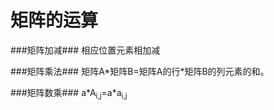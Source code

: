 矩阵的运算
===========

###矩阵加减###
相应位置元素相加减

###矩阵乘法###
矩阵A\*矩阵B=矩阵A的行\*矩阵B的列元素的和。

###矩阵数乘###
a\*A<sub>i,j</sub>=a\*a<sub>i,j</sub>
